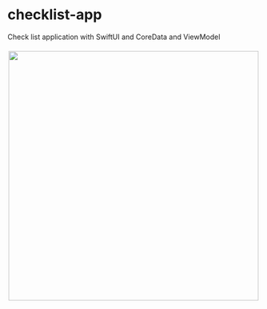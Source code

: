 # checklist-app
Check list application with SwiftUI and CoreData and ViewModel



<img src="https://raw.githubusercontent.com/VladPionerDevel/checklist_app_viewmodel/master/screenshots/fileName.gif" height="500" style="display: block;margin: 20px auto;">
